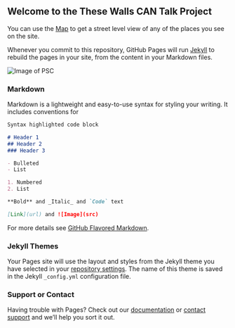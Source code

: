 ## Welcome to the These Walls CAN Talk Project

You can use the [Map](https://www.google.ca/maps/place/Pointe-Saint-Charles,+Montreal,+QC/@45.4802419,-73.5639897,15.25z/data=!4m13!1m7!3m6!1s0x4cc91a80e020ab4d:0x2372fdb8bb578dc4!2sPointe-Saint-Charles,+Montreal,+QC!3b1!8m2!3d45.4802728!4d-73.55874!3m4!1s0x4cc91a80e020ab4d:0x2372fdb8bb578dc4!8m2!3d45.4802728!4d-73.55874) to get a street level view of any of the places you see on the site.

Whenever you commit to this repository, GitHub Pages will run [Jekyll](https://jekyllrb.com/) to rebuild the pages in your site, from the content in your Markdown files.

![Image of PSC](http://archive.lapointelibertaire.org/files/images/CartePteSt-CharlesSmall.preview.jpg)

### Markdown

Markdown is a lightweight and easy-to-use syntax for styling your writing. It includes conventions for

```markdown
Syntax highlighted code block

# Header 1
## Header 2
### Header 3

- Bulleted
- List

1. Numbered
2. List

**Bold** and _Italic_ and `Code` text

[Link](url) and ![Image](src)
```

For more details see [GitHub Flavored Markdown](https://guides.github.com/features/mastering-markdown/).

### Jekyll Themes

Your Pages site will use the layout and styles from the Jekyll theme you have selected in your [repository settings](https://github.com/These-Walls-CAN-Talk/these-walls-can-talk/settings). The name of this theme is saved in the Jekyll `_config.yml` configuration file.

### Support or Contact

Having trouble with Pages? Check out our [documentation](https://help.github.com/categories/github-pages-basics/) or [contact support](https://github.com/contact) and we’ll help you sort it out.
